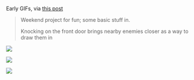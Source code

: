 Early GIFs, via [this post](https://hopoo.tumblr.com/post/95718245464/weekend-project-for-fun-some-basic-stuff-in)

> Weekend project for fun; some basic stuff in.
>
> Knocking on the front door brings nearby enemies closer as a way to draw them in

<div class="wideout">

  <!-- ![](@/assets/images/resources/early-1/1-level.png) -->
  ![](https://files.codemuffin.com/deadbolt/cdn/assets/images/resources/early-1/1-level.png)
</div>

<!-- ![](@/assets/images/resources/early-1/2-knock.gif) -->
![](https://files.codemuffin.com/deadbolt/cdn/assets/images/resources/early-1/2-knock.gif)
<!-- ![](@/assets/images/resources/early-1/3-shoot.gif) -->
![](https://files.codemuffin.com/deadbolt/cdn/assets/images/resources/early-1/3-shoot.gif)